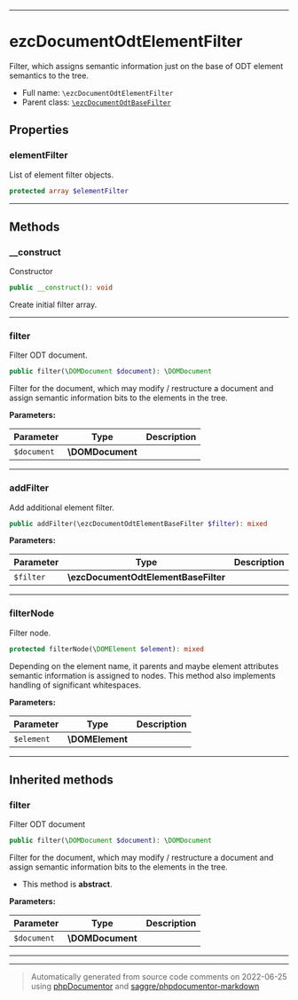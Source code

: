 ***

# ezcDocumentOdtElementFilter

Filter, which assigns semantic information just on the base of ODT element
semantics to the tree.



* Full name: `\ezcDocumentOdtElementFilter`
* Parent class: [`\ezcDocumentOdtBaseFilter`](./ezcDocumentOdtBaseFilter.md)



## Properties


### elementFilter

List of element filter objects.

```php
protected array $elementFilter
```






***

## Methods


### __construct

Constructor

```php
public __construct(): void
```

Create initial filter array.









***

### filter

Filter ODT document.

```php
public filter(\DOMDocument $document): \DOMDocument
```

Filter for the document, which may modify / restructure a document and
assign semantic information bits to the elements in the tree.






**Parameters:**

| Parameter | Type | Description |
|-----------|------|-------------|
| `$document` | **\DOMDocument** |  |




***

### addFilter

Add additional element filter.

```php
public addFilter(\ezcDocumentOdtElementBaseFilter $filter): mixed
```








**Parameters:**

| Parameter | Type | Description |
|-----------|------|-------------|
| `$filter` | **\ezcDocumentOdtElementBaseFilter** |  |




***

### filterNode

Filter node.

```php
protected filterNode(\DOMElement $element): mixed
```

Depending on the element name, it parents and maybe element attributes
semantic information is assigned to nodes. This method also implements
handling of significant whitespaces.






**Parameters:**

| Parameter | Type | Description |
|-----------|------|-------------|
| `$element` | **\DOMElement** |  |




***


## Inherited methods


### filter

Filter ODT document

```php
public filter(\DOMDocument $document): \DOMDocument
```

Filter for the document, which may modify / restructure a document and
assign semantic information bits to the elements in the tree.


* This method is **abstract**.



**Parameters:**

| Parameter | Type | Description |
|-----------|------|-------------|
| `$document` | **\DOMDocument** |  |




***


***
> Automatically generated from source code comments on 2022-06-25 using [phpDocumentor](http://www.phpdoc.org/) and [saggre/phpdocumentor-markdown](https://github.com/Saggre/phpDocumentor-markdown)
